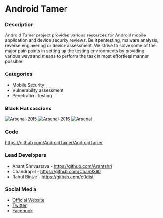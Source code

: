 # Android Tamer

### Description
Android Tamer project provides various resources for Android mobile application and device security reviews. Be it pentesting, malware analysis, reverse engineering or device assessment. We strive to solve some of the major pain points in setting up the testing environments by providing various ways and means to perform the task in most effortless manner possible.

### Categories
* Mobile Security
* Vulnerability assessment
* Penetration Testing

### Black Hat sessions
[![Arsenal-2015](https://www.toolswatch.org/badges/arsenal/2015.svg)](https://www.toolswatch.org/2015/10/black-hat-arsenal-europe-2015-line-up/)
[![Arsenal-2016](https://www.toolswatch.org/badges/arsenal/2016.svg)](https://www.toolswatch.org/2016/06/the-black-hat-arsenal-usa-2016-remarkable-line-up/)
[![Arsenal](https://rawgit.com/toolswatch/badges/master/arsenal/2017.svg)](https://www.toolswatch.org/2017/06/the-black-hat-arsenal-usa-2017-phenomenal-line-up-announced/)

### Code 
https://github.com/AndroidTamer/AndroidTamer

### Lead Developers
* Anant Shrivastava - https://github.com/Anantshri
* Chandrapal - https://github.com/Chan9390
* Rahul Binjve - https://github.com/c0dist

### Social Media 
* [Official Website](https://androidtamer.com/) 
* [Twitter](https://twitter.com/AndroidTamer)
* [Facebook](https://facebook.com/AndroidTamer)
